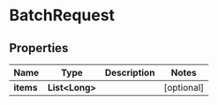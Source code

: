 

# BatchRequest


## Properties

Name | Type | Description | Notes
------------ | ------------- | ------------- | -------------
**items** | **List&lt;Long&gt;** |  |  [optional]



